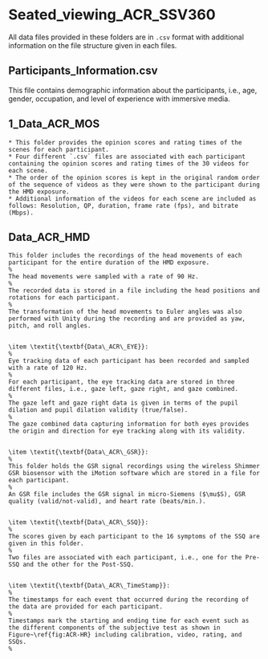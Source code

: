 # Seated_viewing_ACR_SSV360

All data files provided in these folders are in `.csv` format with additional information on the file structure given in each files.


## Participants_Information.csv

This file contains demographic information about the participants, i.e., age, gender, occupation, and level of experience with immersive media.

    
## 1_Data_ACR_MOS

	* This folder provides the opinion scores and rating times of the scenes for each participant.
	* Four different `.csv` files are associated with each participant containing the opinion scores and rating times of the 30 videos for each scene.  
	* The order of the opinion scores is kept in the original random order of the sequence of videos as they were shown to the participant during the HMD exposure. 
	* Additional information of the videos for each scene are included as follows: Resolution, QP, duration, frame rate (fps), and bitrate (Mbps).
   

## Data_ACR_HMD

    This folder includes the recordings of the head movements of each participant for the entire duration of the HMD exposure.
    %
    The head movements were sampled with a rate of 90 Hz.
    %
    The recorded data is stored in a file including the head positions and rotations for each participant.
    %
    The transformation of the head movements to Euler angles was also performed with Unity during the recording and are provided as yaw, pitch, and roll angles.  
    
    
    \item \textit{\textbf{Data\_ACR\_EYE}}:
    %
    Eye tracking data of each participant has been recorded and sampled with a rate of 120 Hz.
    %
    For each participant, the eye tracking data are stored in three different files, i.e., gaze left, gaze right, and gaze combined.
    %
    The gaze left and gaze right data is given in terms of the pupil dilation and pupil dilation validity (true/false).
    %
    The gaze combined data capturing information for both eyes provides the origin and direction for eye tracking along with its validity.
    
    
    \item \textit{\textbf{Data\_ACR\_GSR}}:
    %
    This folder holds the GSR signal recordings using the wireless Shimmer GSR biosensor with the iMotion software which are stored in a file for each participant.
    %
    An GSR file includes the GSR signal in micro-Siemens ($\mu$S), GSR quality (valid/not-valid), and heart rate (beats/min.).
    
    
    \item \textit{\textbf{Data\_ACR\_SSQ}}:
    %
    The scores given by each participant to the 16 symptoms of the SSQ are given in this folder.
    %
    Two files are associated with each participant, i.e., one for the Pre-SSQ and the other for the Post-SSQ.
    

    \item \textit{\textbf{Data\_ACR\_TimeStamp}}:
    %
    The timestamps for each event that occurred during the recording of the data are provided for each participant.
    %
    Timestamps mark the starting and ending time for each event such as the different components of the subjective test as shown in Figure~\ref{fig:ACR-HR} including calibration, video, rating, and SSQs.
    %

